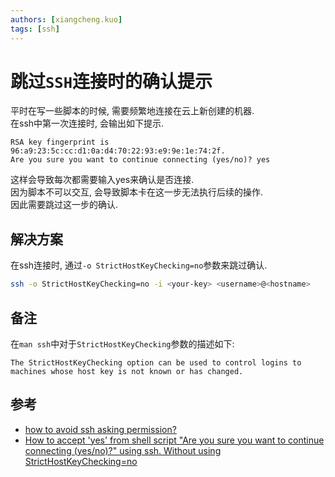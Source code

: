```yaml
---
authors: [xiangcheng.kuo]
tags: [ssh]
---
```

# 跳过`SSH`连接时的确认提示

平时在写一些脚本的时候, 需要频繁地连接在云上新创建的机器.<br/>
在ssh中第一次连接时, 会输出如下提示.<br/>

```log
RSA key fingerprint is 96:a9:23:5c:cc:d1:0a:d4:70:22:93:e9:9e:1e:74:2f.
Are you sure you want to continue connecting (yes/no)? yes
```

这样会导致每次都需要输入yes来确认是否连接.<br/>
因为脚本不可以交互, 会导致脚本卡在这一步无法执行后续的操作.<br/>
因此需要跳过这一步的确认.<br/>

<!--truncate-->

## 解决方案

在ssh连接时, 通过`-o StrictHostKeyChecking=no`参数来跳过确认.<br/>

```bash
ssh -o StrictHostKeyChecking=no -i <your-key> <username>@<hostname>
```

## 备注

在`man ssh`中对于`StrictHostKeyChecking`参数的描述如下:

```text
The StrictHostKeyChecking option can be used to control logins to machines whose host key is not known or has changed.
```

## 参考

- [how to avoid ssh asking permission?](https://unix.stackexchange.com/questions/33271/how-to-avoid-ssh-asking-permission)
- [How to accept 'yes' from shell script "Are you sure you want to continue connecting (yes/no)?" using ssh. Without using StrictHostKeyChecking=no](https://stackoverflow.com/questions/64449495/how-to-accept-yes-from-shell-script-are-you-sure-you-want-to-continue-connect)